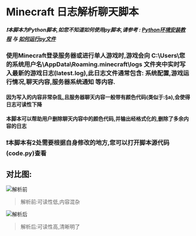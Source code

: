 # Minecraft 日志解析聊天脚本
##### ❗本脚本为Python脚本,如您不知道如何使用py脚本,请参考 : [Python环境安装教程](https://blog.csdn.net/qq_44214671/article/details/113469811) 与 [如何运行py文件](https://github.com/linglaoda/Minecraft-Log/blob/main/Other/run-py.md)
### 使用Minecraft登录服务器或进行单人游戏时,游戏会向 C:\Users\您的系统用户名\AppData\Roaming\.minecraft\logs 文件夹中实时写入最新的游戏日志(latest.log),此日志文件通常包含: 系统配置,游戏运行情况,聊天内容,服务器系统通知 等内容.
#### 因为写入的内容非常杂乱,且服务器聊天内容一般带有颜色代码(类似于:§a),会使得日志可读性下降
#### 本脚本可以帮助用户删除聊天内容中的颜色代码,并输出经格式化的,删除了多余内容的日志
### ❗本脚本有2处需要根据自身修改的地方,您可以打开脚本源代码(code.py)查看

## 对比图:
![解析前](https://cdn.jsdelivr.net/gh/linglaoda/imgs@master/imgs/202204081542286.png)
> 解析前:可读性低,内容混杂

![解析后](https://cdn.jsdelivr.net/gh/linglaoda/imgs@master/imgs/202204081548848.png)
> 解析后:可读性高,清晰明了


